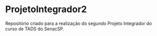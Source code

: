 # ProjetoIntegrador2
Repositório criado para a realização do segundo Projeto Integrador do curso de TADS do SenacSP.
